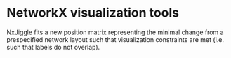 # NetworkX visualization tools

NxJiggle fits a new position matrix representing the minimal change from a prespecified network layout such that visualization constraints are met (i.e. such that labels do not overlap).
